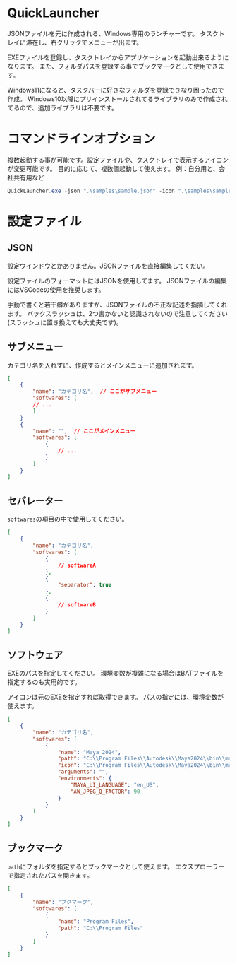 # QuickLauncher

JSONファイルを元に作成される、Windows専用のランチャーです。
タスクトレイに滞在し、右クリックでメニューが出ます。

EXEファイルを登録し、タスクトレイからアプリケーションを起動出来るようになります。
また、フォルダパスを登録する事でブックマークとして使用できます。

Windows11になると、タスクバーに好きなフォルダを登録できなり困ったので作成。
WIndows10以降にプリインストールされてるライブラリのみで作成されてるので、追加ライブラリは不要です。


# コマンドラインオプション

複数起動する事が可能です。設定ファイルや、タスクトレイで表示するアイコンが変更可能です。
目的に応じて、複数個起動して使えます。 例：自分用と、会社共有用など

```powershell
QuickLauncher.exe -json ".\samples\sample.json" -icon ".\samples\sample.ico"
```


# 設定ファイル

## JSON

設定ウインドウとかありません。JSONファイルを直接編集してくだい。

設定ファイルのフォーマットにはJSONを使用してます。
JSONファイルの編集にはVSCodeの使用を推奨します。

手動で書くと若干癖がありますが、JSONファイルの不正な記述を指摘してくれます。
バックスラッシュは、2つ書かないと認識されないので注意してください(スラッシュに置き換えても大丈夫です)。

## サブメニュー

カテゴリ名を入れずに、作成するとメインメニューに追加されます。

```json
[
    {
        "name": "カテゴリ名",  // ここがサブメニュー
        "softwares": [
        // ...
        ]
    }
    {
        "name": "",  // ここがメインメニュー
        "softwares": [
            {
                // ...
            }
        ]
    }
]
```

## セパレーター

`softwares`の項目の中で使用してください。

```json
[
    {
        "name": "カテゴリ名",
        "softwares": [
            {
                // softwareA
            },
            {
                "separator": true
            },
            {
                // softwareB
            }
        ]
    }
]
```

## ソフトウェア

EXEのパスを指定してください。
環境変数が複雑になる場合はBATファイルを指定するのも実用的です。

アイコンは元のEXEを指定すれば取得できます。
パスの指定には、環境変数が使えます。

```json
[
    {
        "name": "カテゴリ名",
        "softwares": [
            {
                "name": "Maya 2024",
                "path": "C:\\Program Files\\Autodesk\\Maya2024\\bin\\maya.exe",
                "icon": "C:\\Program Files\\Autodesk\\Maya2024\\bin\\maya.exe",
                "arguments": "",
                "environments": {
                    "MAYA_UI_LANGUAGE": "en_US",
                    "AW_JPEG_Q_FACTOR": 90
                }
            }
        ]
    }
]
```

## ブックマーク

`path`にフォルダを指定するとブックマークとして使えます。
エクスプローラーで指定されたパスを開きます。

```json
[
    {
        "name": "ブクマーク",
        "softwares": [
            {
                "name": "Program Files",
                "path": "C:\\Program Files"
            }
        ]
    }
]
```
